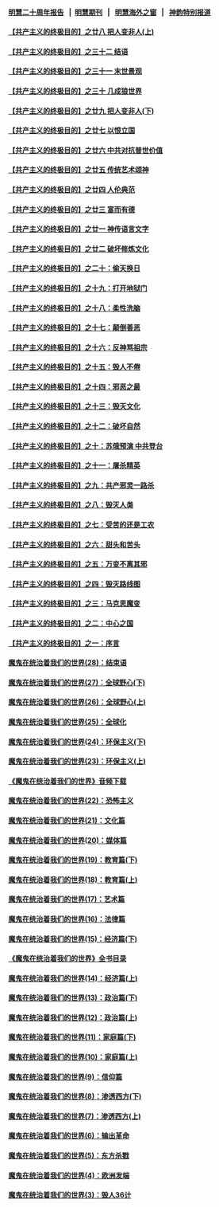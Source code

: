 #### [明慧二十周年报告](https://github.com/gfw-breaker/mh-reports/blob/master/README.md?t=07210040) &nbsp;&nbsp;|&nbsp;&nbsp;[明慧期刊](https://github.com/gfw-breaker/mh-qikan) &nbsp;&nbsp;|&nbsp;&nbsp; [明慧海外之窗](https://github.com/gfw-breaker/mh-news/blob/master/README.md?t=07210040) &nbsp;&nbsp;|&nbsp;&nbsp; [神韵特别报道](https://github.com/gfw-breaker/mh-news/blob/master/shenyun.md?t=07210040) 

#### [【共产主义的终极目的】之廿八 把人变非人(上)](../pages/nsc422/n11340492.md?t=07210040) 

#### [【共产主义的终极目的】之三十二 结语](../pages/nsc422/n11360535.md?t=07210040) 

#### [【共产主义的终极目的】之三十一 末世景观](../pages/nsc422/n11351129.md?t=07210040) 

#### [【共产主义的终极目的】之三十 几成狼世界](../pages/nsc422/n11348280.md?t=07210040) 

#### [【共产主义的终极目的】之廿九 把人变非人(下)](../pages/nsc422/n11344140.md?t=07210040) 

#### [【共产主义的终极目的】之廿七 以恨立国](../pages/nsc422/n11336944.md?t=07210040) 

#### [【共产主义的终极目的】之廿六 中共对抗普世价值](../pages/nsc422/n11324785.md?t=07210040) 

#### [【共产主义的终极目的】之廿五 传统艺术颂神](../pages/nsc422/n11296396.md?t=07210040) 

#### [【共产主义的终极目的】之廿四 人伦典范](../pages/nsc422/n11296397.md?t=07210040) 

#### [【共产主义的终极目的】之廿三 富而有德](../pages/nsc422/n11283598.md?t=07210040) 

#### [【共产主义的终极目的】之廿一 神传语言文字](../pages/nsc422/n11263265.md?t=07210040) 

#### [【共产主义的终极目的】之廿二 破坏修炼文化](../pages/nsc422/n11245728.md?t=07210040) 

#### [【共产主义的终极目的】之二十：偷天换日](../pages/nsc422/n11238846.md?t=07210040) 

#### [【共产主义的终极目的】之十九：打开地狱门](../pages/nsc422/n11206376.md?t=07210040) 

#### [【共产主义的终极目的】之十八：柔性洗脑](../pages/nsc422/n11199994.md?t=07210040) 

#### [【共产主义的终极目的】之十七：颠倒善恶](../pages/nsc422/n11179782.md?t=07210040) 

#### [【共产主义的终极目的】之十六：反神骂祖宗](../pages/nsc422/n11166798.md?t=07210040) 

#### [【共产主义的终极目的】之十五：毁人不倦](../pages/nsc422/n11166792.md?t=07210040) 

#### [【共产主义的终极目的】之十四：邪恶之最](../pages/nsc422/n11150249.md?t=07210040) 

#### [【共产主义的终极目的】之十三：毁灭文化](../pages/nsc422/n11135227.md?t=07210040) 

#### [【共产主义的终极目的】之十二：破坏自然](../pages/nsc422/n11135214.md?t=07210040) 

#### [【共产主义的终极目的】之十：苏俄预演 中共登台](../pages/nsc422/n11118424.md?t=07210040) 

#### [【共产主义的终极目的】之十一：屠杀精英](../pages/nsc422/n11118442.md?t=07210040) 

#### [【共产主义的终极目的】之九：共产邪灵一路杀](../pages/nsc422/n11114139.md?t=07210040) 

#### [【共产主义的终极目的】之八：毁灭人类](../pages/nsc422/n11108503.md?t=07210040) 

#### [【共产主义的终极目的】之七：受苦的还是工农](../pages/nsc422/n11101809.md?t=07210040) 

#### [【共产主义的终极目的】之六：甜头和苦头](../pages/nsc422/n11096971.md?t=07210040) 

#### [【共产主义的终极目的】之五：万变不离其邪](../pages/nsc422/n11091285.md?t=07210040) 

#### [【共产主义的终极目的】之四：毁灭路线图](../pages/nsc422/n11086284.md?t=07210040) 

#### [【共产主义的终极目的】之三：马克思魔变](../pages/nsc422/n11061941.md?t=07210040) 

#### [【共产主义的终极目的】之二：中心之国](../pages/nsc422/n11047728.md?t=07210040) 

#### [【共产主义的终极目的】之一：序言](../pages/nsc422/n11086077.md?t=07210040) 

#### [魔鬼在统治着我们的世界(28)：结束语](../pages/nsc422/n10936246.md?t=07210040) 

#### [魔鬼在统治着我们的世界(27)：全球野心(下)](../pages/nsc422/n10928319.md?t=07210040) 

#### [魔鬼在统治着我们的世界(26)：全球野心(上)](../pages/nsc422/n10900318.md?t=07210040) 

#### [魔鬼在统治着我们的世界(25)：全球化](../pages/nsc422/n10788205.md?t=07210040) 

#### [魔鬼在统治着我们的世界(24)：环保主义(下)](../pages/nsc422/n10695307.md?t=07210040) 

#### [魔鬼在统治着我们的世界(23)：环保主义(上)](../pages/nsc422/n10688613.md?t=07210040) 

#### [《魔鬼在统治着我们的世界》音频下载](../pages/nsc422/n10635553.md?t=07210040) 

#### [魔鬼在统治着我们的世界(22)：恐怖主义](../pages/nsc422/n10614727.md?t=07210040) 

#### [魔鬼在统治着我们的世界(21)：文化篇](../pages/nsc422/n10597706.md?t=07210040) 

#### [魔鬼在统治着我们的世界(20)：媒体篇](../pages/nsc422/n10586579.md?t=07210040) 

#### [魔鬼在统治着我们的世界(19)：教育篇(下)](../pages/nsc422/n10564808.md?t=07210040) 

#### [魔鬼在统治着我们的世界(18)：教育篇(上)](../pages/nsc422/n10526970.md?t=07210040) 

#### [魔鬼在统治着我们的世界(17)：艺术篇](../pages/nsc422/n10499093.md?t=07210040) 

#### [魔鬼在统治着我们的世界(16)：法律篇](../pages/nsc422/n10485969.md?t=07210040) 

#### [魔鬼在统治着我们的世界(15)：经济篇(下)](../pages/nsc422/n10469975.md?t=07210040) 

#### [《魔鬼在统治着我们的世界》全书目录](../pages/nsc422/n10464261.md?t=07210040) 

#### [魔鬼在统治着我们的世界(14)：经济篇(上)](../pages/nsc422/n10457370.md?t=07210040) 

#### [魔鬼在统治着我们的世界(13)：政治篇(下)](../pages/nsc422/n10448270.md?t=07210040) 

#### [魔鬼在统治着我们的世界(12)：政治篇(上)](../pages/nsc422/n10444576.md?t=07210040) 

#### [魔鬼在统治着我们的世界(11)：家庭篇(下)](../pages/nsc422/n10440961.md?t=07210040) 

#### [魔鬼在统治着我们的世界(10)：家庭篇(上)](../pages/nsc422/n10435448.md?t=07210040) 

#### [魔鬼在统治着我们的世界(9)：信仰篇](../pages/nsc422/n10432159.md?t=07210040) 

#### [魔鬼在统治着我们的世界(8)：渗透西方(下)](../pages/nsc422/n10429603.md?t=07210040) 

#### [魔鬼在统治着我们的世界(7)：渗透西方(上)](../pages/nsc422/n10426013.md?t=07210040) 

#### [魔鬼在统治着我们的世界(6)：输出革命](../pages/nsc422/n10421536.md?t=07210040) 

#### [魔鬼在统治着我们的世界(5)：东方杀戮](../pages/nsc422/n10417707.md?t=07210040) 

#### [魔鬼在统治着我们的世界(4)：欧洲发端](../pages/nsc422/n10414890.md?t=07210040) 

#### [魔鬼在统治着我们的世界(3)：毁人36计](../pages/nsc422/n10411583.md?t=07210040) 

